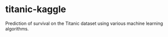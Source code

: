 # titanic-kaggle
Prediction of survival on the Titanic dataset using various machine learning algorithms.
